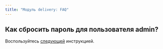 ```yaml
---
title: "Модуль delivery: FAQ"
---
```


## Как сбросить пароль для пользователя admin?

Воспользуйтесь [следующей](https://github.com/argoproj/argo-cd/blob/master/docs/faq.md#i-forgot-the-admin-password-how-do-i-reset-it) инструкцией.
